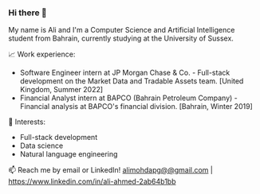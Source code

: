 ### Hi there 👋

My name is Ali and I'm a Computer Science and Artificial Intelligence student from Bahrain, currently studying at the University of Sussex.

📈 Work experience: 
* Software Engineer intern at JP Morgan Chase & Co. - Full-stack development on the Market Data and Tradable Assets team. [United Kingdom, Summer 2022]
* Financial Analyst intern at BAPCO (Bahrain Petroleum Company) - Financial analysis at BAPCO's financial division. [Bahrain, Winter 2019]

🌱 Interests:
* Full-stack development
* Data science
* Natural language engineering 

📫 Reach me by email or LinkedIn! [alimohdapg@@gmail.com](https://www.linkedin.com/in/ali-ahmed-2ab64b1bb) | https://www.linkedin.com/in/ali-ahmed-2ab64b1bb


<!--
**alimohdapg/alimohdapg** is a ✨ _special_ ✨ repository because its `README.md` (this file) appears on your GitHub profile.

Here are some ideas to get you started:

- 🔭 I’m currently working on ...
- 🌱 I’m currently learning ...
- 👯 I’m looking to collaborate on ...
- 🤔 I’m looking for help with ...
- 💬 Ask me about ...
- 📫 How to reach me: ...
- 😄 Pronouns: ...
- ⚡ Fun fact: ...
-->
